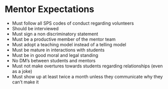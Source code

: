 # Mentor Expectations
 
 * Must follow all SPS codes of conduct regarding volunteers
 * Should be interviewed
 * Must sign a non discriminatory statement
 * Must be a productive member of the mentor team
 * Must adopt a teaching model instead of a telling model
 * Must be mature in interactions with students
 * Must be in good moral and legal standing
 * No DM’s between students and mentors
 * Must not make overtures towards students regarding relationships (even as a joke)
 * Must show up at least twice a month unless they communicate why they can’t make it
